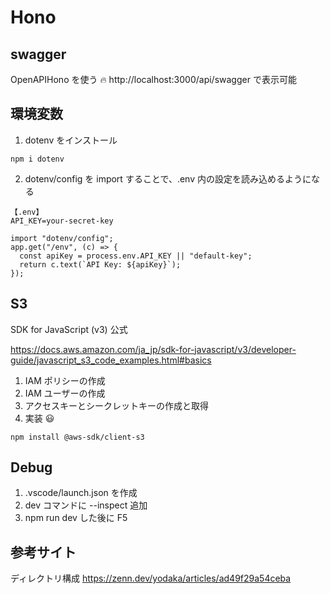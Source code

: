 
# Hono

## swagger

OpenAPIHono を使う 🔥
http://localhost:3000/api/swagger
で表示可能

## 環境変数

1. dotenv をインストール

```
npm i dotenv
```

2. dotenv/config を import することで、.env 内の設定を読み込めるようになる

```
【.env】
API_KEY=your-secret-key

```

```
import "dotenv/config";
app.get("/env", (c) => {
  const apiKey = process.env.API_KEY || "default-key";
  return c.text(`API Key: ${apiKey}`);
});
```

## S3

SDK for JavaScript (v3) 公式

https://docs.aws.amazon.com/ja_jp/sdk-for-javascript/v3/developer-guide/javascript_s3_code_examples.html#basics

1. IAM ポリシーの作成
2. IAM ユーザーの作成
3. アクセスキーとシークレットキーの作成と取得
4. 実装 😃

```
npm install @aws-sdk/client-s3
```

## Debug

1. .vscode/launch.json を作成
2. dev コマンドに --inspect 追加
3. npm run dev した後に F5

## 参考サイト

ディレクトリ構成
https://zenn.dev/yodaka/articles/ad49f29a54ceba